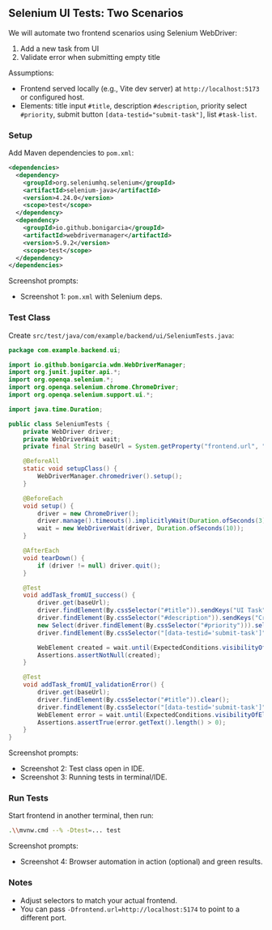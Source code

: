 ## Selenium UI Tests: Two Scenarios

We will automate two frontend scenarios using Selenium WebDriver:
1) Add a new task from UI
2) Validate error when submitting empty title

Assumptions:
- Frontend served locally (e.g., Vite dev server) at `http://localhost:5173` or configured host.
- Elements: title input `#title`, description `#description`, priority select `#priority`, submit button `[data-testid="submit-task"]`, list `#task-list`.

### Setup

Add Maven dependencies to `pom.xml`:
```xml
<dependencies>
  <dependency>
    <groupId>org.seleniumhq.selenium</groupId>
    <artifactId>selenium-java</artifactId>
    <version>4.24.0</version>
    <scope>test</scope>
  </dependency>
  <dependency>
    <groupId>io.github.bonigarcia</groupId>
    <artifactId>webdrivermanager</artifactId>
    <version>5.9.2</version>
    <scope>test</scope>
  </dependency>
</dependencies>
```

Screenshot prompts:
- Screenshot 1: `pom.xml` with Selenium deps.

### Test Class

Create `src/test/java/com/example/backend/ui/SeleniumTests.java`:
```java
package com.example.backend.ui;

import io.github.bonigarcia.wdm.WebDriverManager;
import org.junit.jupiter.api.*;
import org.openqa.selenium.*;
import org.openqa.selenium.chrome.ChromeDriver;
import org.openqa.selenium.support.ui.*;

import java.time.Duration;

public class SeleniumTests {
    private WebDriver driver;
    private WebDriverWait wait;
    private final String baseUrl = System.getProperty("frontend.url", "http://localhost:5173");

    @BeforeAll
    static void setupClass() {
        WebDriverManager.chromedriver().setup();
    }

    @BeforeEach
    void setup() {
        driver = new ChromeDriver();
        driver.manage().timeouts().implicitlyWait(Duration.ofSeconds(3));
        wait = new WebDriverWait(driver, Duration.ofSeconds(10));
    }

    @AfterEach
    void tearDown() {
        if (driver != null) driver.quit();
    }

    @Test
    void addTask_fromUI_success() {
        driver.get(baseUrl);
        driver.findElement(By.cssSelector("#title")).sendKeys("UI Task");
        driver.findElement(By.cssSelector("#description")).sendKeys("Created via Selenium");
        new Select(driver.findElement(By.cssSelector("#priority"))).selectByVisibleText("HIGH");
        driver.findElement(By.cssSelector("[data-testid='submit-task']")).click();

        WebElement created = wait.until(ExpectedConditions.visibilityOfElementLocated(By.xpath("//ul[@id='task-list']//li[contains(.,'UI Task')]")));
        Assertions.assertNotNull(created);
    }

    @Test
    void addTask_fromUI_validationError() {
        driver.get(baseUrl);
        driver.findElement(By.cssSelector("#title")).clear();
        driver.findElement(By.cssSelector("[data-testid='submit-task']")).click();
        WebElement error = wait.until(ExpectedConditions.visibilityOfElementLocated(By.cssSelector(".error-title")));
        Assertions.assertTrue(error.getText().length() > 0);
    }
}
```

Screenshot prompts:
- Screenshot 2: Test class open in IDE.
- Screenshot 3: Running tests in terminal/IDE.

### Run Tests

Start frontend in another terminal, then run:
```bash
.\\mvnw.cmd --% -Dtest=... test
```

Screenshot prompts:
- Screenshot 4: Browser automation in action (optional) and green results.

### Notes
- Adjust selectors to match your actual frontend.
- You can pass `-Dfrontend.url=http://localhost:5174` to point to a different port.


